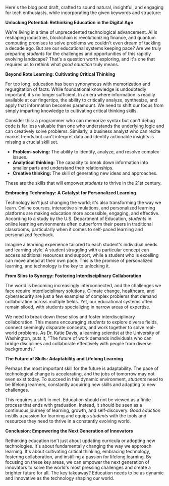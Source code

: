 Here's the blog post draft, crafted to sound natural, insightful, and engaging for tech enthusiasts, while incorporating the given keywords and structure:

**Unlocking Potential: Rethinking Education in the Digital Age**

We're living in a time of unprecedented technological advancement. AI is reshaping industries, blockchain is revolutionizing finance, and quantum computing promises to solve problems we couldn't even dream of tackling a decade ago. But are our educational systems keeping pace? Are we truly preparing *students* for the challenges and opportunities of this rapidly evolving landscape? That's a question worth exploring, and it's one that requires us to rethink what *good eduction* truly means.

**Beyond Rote Learning: Cultivating Critical Thinking**

For too long, education has been synonymous with memorization and regurgitation of facts. While foundational knowledge is undoubtedly important, it's no longer sufficient. In an era where information is readily available at our fingertips, the ability to critically analyze, synthesize, and apply that information becomes paramount. We need to shift our focus from simply imparting knowledge to cultivating critical thinking skills.

Consider this: a programmer who can memorize syntax but can't debug code is far less valuable than one who understands the underlying logic and can creatively solve problems. Similarly, a business analyst who can recite market trends but can't interpret data and identify actionable insights is missing a crucial skill set.

*   **Problem-solving:** The ability to identify, analyze, and resolve complex issues.
*   **Analytical thinking:** The capacity to break down information into smaller parts and understand their relationships.
*   **Creative thinking:** The skill of generating new ideas and approaches.

These are the skills that will empower *students* to thrive in the 21st century.

**Embracing Technology: A Catalyst for Personalized Learning**

Technology isn't just changing the world; it's also transforming the way we learn. Online courses, interactive simulations, and personalized learning platforms are making education more accessible, engaging, and effective. According to a study by the U.S. Department of Education, *students* in online learning environments often outperform their peers in traditional classrooms, particularly when it comes to self-paced learning and personalized feedback.

Imagine a learning experience tailored to each student's individual needs and learning style. A student struggling with a particular concept can access additional resources and support, while a student who is excelling can move ahead at their own pace. This is the promise of personalized learning, and technology is the key to unlocking it.

**From Silos to Synergy: Fostering Interdisciplinary Collaboration**

The world is becoming increasingly interconnected, and the challenges we face require interdisciplinary solutions. Climate change, healthcare, and cybersecurity are just a few examples of complex problems that demand collaboration across multiple fields. Yet, our educational systems often remain siloed, with students specializing in narrow areas of expertise.

We need to break down these silos and foster interdisciplinary collaboration. This means encouraging *students* to explore diverse fields, connect seemingly disparate concepts, and work together to solve real-world problems. As Dr. Katie Davis, a learning scientist at the University of Washington, puts it, "The future of work demands individuals who can bridge disciplines and collaborate effectively with people from diverse backgrounds."

**The Future of Skills: Adaptability and Lifelong Learning**

Perhaps the most important skill for the future is adaptability. The pace of technological change is accelerating, and the jobs of tomorrow may not even exist today. To succeed in this dynamic environment, *students* need to be lifelong learners, constantly acquiring new skills and adapting to new challenges.

This requires a shift in met. Education should not be viewed as a finite process that ends with graduation. Instead, it should be seen as a continuous journey of learning, growth, and self-discovery. *Good eduction* instills a passion for learning and equips *students* with the tools and resources they need to thrive in a constantly evolving world.

**Conclusion: Empowering the Next Generation of Innovators**

Rethinking education isn't just about updating curricula or adopting new technologies. It's about fundamentally changing the way we approach learning. It's about cultivating critical thinking, embracing technology, fostering collaboration, and instilling a passion for lifelong learning. By focusing on these key areas, we can empower the next generation of innovators to solve the world's most pressing challenges and create a brighter future for all. The key takeaway? Education needs to be as dynamic and innovative as the technology shaping our world.
